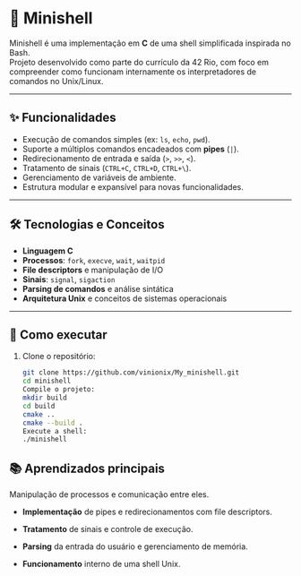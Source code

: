 # 🐚 Minishell

Minishell é uma implementação em **C** de uma shell simplificada inspirada no Bash.  
Projeto desenvolvido como parte do currículo da 42 Rio, com foco em compreender como funcionam internamente os interpretadores de comandos no Unix/Linux.

---

## ✨ Funcionalidades
- Execução de comandos simples (ex: `ls`, `echo`, `pwd`).
- Suporte a múltiplos comandos encadeados com **pipes** (`|`).
- Redirecionamento de entrada e saída (`>`, `>>`, `<`).
- Tratamento de sinais (`CTRL+C`, `CTRL+D`, `CTRL+\`).
- Gerenciamento de variáveis de ambiente.
- Estrutura modular e expansível para novas funcionalidades.

---

## 🛠️ Tecnologias e Conceitos
- **Linguagem C**  
- **Processos**: `fork`, `execve`, `wait`, `waitpid`  
- **File descriptors** e manipulação de I/O  
- **Sinais**: `signal`, `sigaction`  
- **Parsing de comandos** e análise sintática  
- **Arquitetura Unix** e conceitos de sistemas operacionais  

---

## 🚀 Como executar
1. Clone o repositório:
   ```bash
   git clone https://github.com/vinionix/My_minishell.git
   cd minishell
   Compile o projeto:
   mkdir build
   cd build
   cmake ..
   cmake --build .
   Execute a shell:
   ./minishell

## 📚 Aprendizados principais
Manipulação de processos e comunicação entre eles.

- **Implementação** de pipes e redirecionamentos com file descriptors.

- **Tratamento** de sinais e controle de execução.

- **Parsing** da entrada do usuário e gerenciamento de memória.

- **Funcionamento** interno de uma shell Unix.
